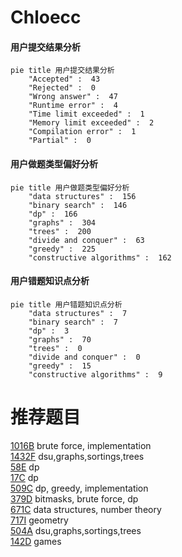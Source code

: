 # Chloecc

<!-- tabs:start -->



#### **用户提交结果分析**

```mermaid
pie title 用户提交结果分析
    "Accepted" :  43
    "Rejected" :  0
    "Wrong answer" :  47
    "Runtime error" :  4
    "Time limit exceeded" :  1
    "Memory limit exceeded" :  2
    "Compilation error" :  1
    "Partial" :  0
```

#### **用户做题类型偏好分析**

```mermaid
pie title 用户做题类型偏好分析
    "data structures" :  156
    "binary search" :  146
    "dp" :  166
    "graphs" :  304
    "trees" :  200
    "divide and conquer" :  63
    "greedy" :  225
    "constructive algorithms" :  162
```
#### **用户错题知识点分析**

```mermaid
pie title 用户错题知识点分析
    "data structures" :  7
    "binary search" :  7
    "dp" :  3
    "graphs" :  70
    "trees" :  0
    "divide and conquer" :  0
    "greedy" :  15
    "constructive algorithms" :  9
```



<!-- tabs:end -->
# 推荐题目
[1016B](https://codeforces.com/contest/1016/problem/B)		brute force,
                        implementation		  
[1432F](https://codeforces.com/contest/1432/problem/F)		dsu,graphs,sortings,trees		  
[58E](https://codeforces.com/contest/58/problem/E)		dp		  
[17C](https://codeforces.com/contest/17/problem/C)		dp		  
[509C](https://codeforces.com/contest/509/problem/C)		dp,
                        greedy,
                        implementation		  
[379D](https://codeforces.com/contest/379/problem/D)		bitmasks,
                        brute force,
                        dp		  
[671C](https://codeforces.com/contest/671/problem/C)		data structures,
                        number theory		  
[717I](https://codeforces.com/contest/717/problem/I)		geometry		  
[504A](https://codeforces.com/contest/504/problem/A)		dsu,graphs,sortings,trees		  
[142D](https://codeforces.com/contest/142/problem/D)		games		  
